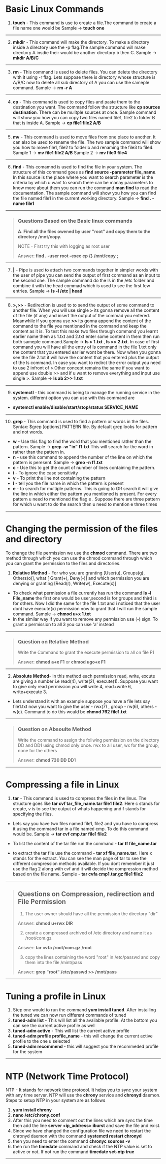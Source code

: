 # Basic Linux Commands 

1. **touch**  - This command is use to create a file.The command to create a file name one would be  Sample -> **touch one**

---

2. **mkdir** - This command will make the directory. To make a directory inside a directory use the -p flag.The sample command will make directory A insdie their would be another directory b then C. Sample -> **mkdir A/B/C**

---
3. **rm** - This command is used to delete files. You can delete the directory with it using -r flag. Lets suppose there is directory whose structure is A/B/C now to delete all sub directory of A you can use the sameple command. Sample -> **rm -r A**

---
4. **cp** - This command is used to copy files and paste them to the destination you want. The command follow the structure like **cp sources destination**. There can be mulitple sources at once. Sample command will show you how you can copy two files named file1, file2 to folder B that is inside A. Sample -> **cp file1 file2 A/B**

---
5. **mv** - This command is used to move files from one place to another. It can also be used to rename the file. The two sample command will show you how to move file1, file2 to folder b and renaming the file3 to file4. Sample 1 -> **mv file1 file2 A/B**  Sample 2 -> **mv file3 file4**

---
6. **find** - This comamnd is used to find the file in your system. The structure of this command goes as **find source -parameter file_name**. In this source is the place where you want to search parameter is the criteria by which u want to search there can be manay parameters to know more about them you can run the command **man find** to read the documentation. The sample command will show you how you can find the file named file1 in the current working directory. Sample -> **find . -name file1**

---
> ### Questions Based on the Basic linux commands
> 
> **A. Find all the files owened by user "root" and copy them to the directory /mnt/copy.**
>
> NOTE - First try this with logging as root user
>
> Answer: **find . -user root -exec cp {} /mnt/copy \;**


---

7. **|** - Pipe is used to attach two commands together in simpler words with the user of pipe you can send the output of first command as an input to the second one. The sample command do the ls in the /etc folder and combine it with the head commad which is used to see the first few entries. Sample ->  **ls -l /etc | head**

***

8.  **>,>>** - Redirection is used to to send the output of some command to another file. When you will use single **>** its gonna remove all the content of the file (if any) and insert the output of the commad you entered. Meanwhile if you gonna  use **>>**  its gonna append the content of the command to the file you mentioned in the command and keep the content as it is. To test this make two files through command you learnt earlier name them as 1.txt and 2.txt enter some content in them then run both sameple command.Sample -> **ls > 1.txt** , **ls >> 2.txt**. In case of first command you will have all the entry of ls command in the file 1.txt only the content that you entered earlier wont be there. Now when you gonna see the file 2.txt it will have the content that you entered plus the output of the ls command. In case you want to redirct the error output you need to use 2 infront of >.Other concept remains the same if you want to append use double >> and if u want to remove everything and input use single >. Sample -> **ls ab 2>> 1.txt**

***

9. **systemctl** - this command is being to manage the running service in the system. different option you can use with this command are

- **systemctl enable/disable/start/stop/status SERVICE_NAME**

***

10. **grep** - This command is used to find a pattern or words in the files. Syntax: $grep [options] PATTERN file. By default grep looks for pattern and not words.
    
- **w** - Use this flag to find the word that you mentioned rather than the pattern. Sample -> **grep -w "in" f1.txt** This will search for the word in rather than the pattern in.
- **n** - use this command to append the number of the line on which the pattern is peresent. Sample -> **greo -n f1.txt**
- **c** - Use this to get the count of number of lines containing the pattern.
- **i** - To ignore the case sensitivity
- **v** - To  print the line not containing the pattern
- **l** - tell you the file name in which the pattern is present
- **e** - to search for multiple patterns. This is going to OR search it will give the line in which either the pattern you mentioned is present. For every pattern u need to mentioned the flag e . Suppose there are three pattern for which u want to do the search then u need to mention e three times

***
# Changing the permission of the files and directory 

To change the file permission we use the **chmod** command. There are two method through which you can use the chmod command through which you can grant the permission to the files and directories.

1. **Relative Method** - For who you are granting [User(u), Groups(g), Others(o)], what [ Grant(+), Deny(-)] and which permission you are denying or granting [Read(r), Write(w), Execute(x)]
- To check what permission a file currently has run the command **ls -l File_name** the first one would be user,second is for groups and third is for others. Now I did the same for the file 1.txt and i noticed that the user dont have execute(x) permission now to grant that I will run the sample command. Sample -> **chmod u+x 1.txt**
- In the similar way if you want to remove any permission use (-) sign. To grant a permission to all 3 you can use 'a' instead

***

>### Question on Relative Method
>Write the Command to grant the execute permission to all on file F1
>
>Answer: **chmod a+x F1** or **chmod ugo+x F1**

***

2. **Absolute Method**- In this method each permission read, write, excute are giving a number i.e read(4), write(2), execute(1). Suppose you want to give only read permission you will write 4, read+write 6, write+execute 3.
- Lets understand it with an example suppose you have a file lets say file1.txt now you want to give the user - rwx(7) , group - rw(6), others - w(c). Command to do this would be **chmod 762 file1.txt**

***

>### Question on Absoulte Method
>
>Write the command to assign the follwing permission on the directory DD and DD1 using chmod only once. rwx to all user, wx for the group, none for the others
>
>Answer: **chmod 730 DD DD1**

***

# Compressing a file in Linux 

1. **tar** - This command is used to compress the files in the linux. The structure goes like **tar cvf tar_file_name.tar file1 file2**. Here c stands for create, v is to see the output of whats happening and f stands for specifying the files.

- Lets say you have two files named file1, file2 and you have to compress it using the command tar in a file named cmp. To do this command would be. Sample -> **tar cvf cmp.tar file1 file2**

- To list the content of the tar file run the command - **tar tf file_name.tar**

- to extract the tar file use the command - **tar xf file_name.tar**. Here x stands for the extract. You can see the man page of tar to see the different compression methods available. If you dont remember it just use the flag 2 along with cvf and it will decide the compression method based on the file name. Sample - **tar cvfa cmp1.tar.gz file1 file2**

***

> ## Questions on Compression, redirection and File Permission
>
>1. The user owner should have all the permission the directory "dir"
>
>  Answer: **chmod u+rwx DIR**
> 
> 2. create a compressed archived of /etc directory and name it as /root/com.gz
>
> Answer: **tar cvfa /root/com.gz /root**
> 
> 3. copy the lines containing the word "root" in /etc/passwd and copy them into the file /mint/pass
>
>  Answer: **grep "root" /etc/passwd >> /mnt/pass**

***

# Tuning a profile in Linux

1. Step one would to run the command **yum install tuned**. After installing the tuned we can now run different commands of tuned
2. **tuned-adm list** - This will list all the available profile. At the bottom you can see the current active profile as well 
3. **tuned-adm active** - This will list the current active profile
4. **tuned-adm profile profile_name** - this will change the current active profile to the one u selected
5. **tuned-adm recommend** - this will suggest you the recommeded profile for the system

***

# NTP (Network Time Protocol)

NTP - It stands for network time protocol. It helps you to sync your system with any time server. NTP will use the **chrony** service and **chronyd** daemon. Steps to setup NTP in your system are as follows 

1. **yum install chrony**
2. **nano /etc/chrony.conf**
3. After this you need to comment out the lines which are sync the time then add the line **server <ip_address> iburst** and save the file and exist.
4. Since we have changed the configuration file we need to restart the chronyd daemon with the command **systemctl restart chronyd**
5. then you need to enter the command **chronyc sources -v**
6. then run the **timedate** command and check if the NTP value is set to active or not. If not run the command **timedate set-ntp true**

***
